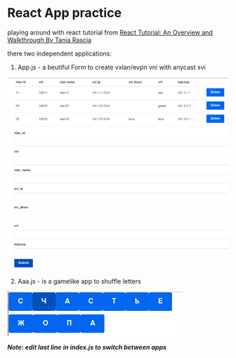 # React App practice 
playing around with react tutorial from [React Tutorial: An Overview and Walkthrough
By Tania Rascia](https://www.taniarascia.com/getting-started-with-react/)

there two independent applications:  
1. App.js - a beutiful Form to create vxlan/evpn vni with anycast svi  

  ![img1](public/App1.png)


2. Aaa.js - is a gamelike app to shuffle letters   

  ![img2](public/Aaa.png)
  

***Note: edit last line in index.js to switch between apps***
